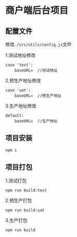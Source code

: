 # 商户端后台项目

## 配置文件

修改```./src/utils/config.js```文件

1.测试地址修改
```
case 'test':
    baseURL=  //测试地址
```
2.预生产地址修改
```
case 'uat':
    baseURL=  //预生产地址
```
3.生产地址修改
```
default:
    baseURL=  //生产地址
```

## 项目安装
```
npm i
```

## 项目打包
1.测试打包
```
npm run build:test
```
2.预生产打包
```
npm run build:uat
```
3.生产打包
```
npm run build
```
